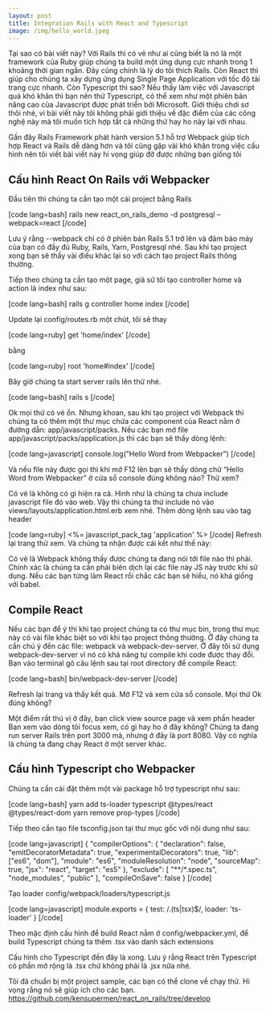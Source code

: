 ```yaml
---
layout: post
title: Integration Rails with React and Typescript
image: /img/hello_world.jpeg
---
```


Tại sao có bài viết này?
Với Rails thì có vẻ như ai cũng biết là nó là một framework của Ruby giúp chúng ta build một ứng dụng cực nhanh trong 1 khoảng thời gian ngắn. Đây cũng chính là lý do tôi thích Rails. Còn React thì giúp cho chúng ta xây dựng ứng dụng Single Page Application với tốc độ tải trang cực nhanh. Còn Typescript thì sao? Nếu thấy làm việc với Javascript quá khó khăn thì bạn nên thử Typescript, có thể xem như một phiên bản nâng cao của Javascript được phát triển bởi Microsoft. Giới thiệu chơi sơ thôi nhé, vì bài viết này tôi không phải giới thiệu về đặc điểm của các công nghệ này mà tôi muốn tích hợp tất cả những thứ hay ho này lại với nhau.

Gần đây Rails Framework phát hành version 5.1 hỗ trợ Webpack giúp tích hợp React và Rails dễ dàng hơn và tôi cũng gặp vài khó khăn trong việc cấu hình nên tôi viết bài viết này hi vọng giúp đỡ được những bạn giống tôi

## Cấu hình React On Rails với Webpacker
Đầu tiên thì chúng ta cần tạo một cái project bằng Rails

[code lang=bash]
rails new react_on_rails_demo -d postgresql –webpack=react
[/code]

Lưu ý rằng --webpack chỉ có ở phiên bản Rails 5.1 trở lên và đảm bảo máy của bạn có đầy đủ Ruby, Rails, Yarn, Postgresql nhé.
Sau khi tạo project xong bạn sẽ thấy vài điều khác lại so với cách tạo project Rails thông thường.

Tiếp theo chúng ta cần tạo một page, giả sử tôi tạo controller home và action là index như sau:

[code lang=bash]
rails g controller home index
[/code]

Update lại config/routes.rb một chút, tôi sẽ thay

[code lang=ruby]
get 'home/index'
[/code]

bằng

[code lang=ruby]
root 'home#index'
[/code]

Bây giờ chúng ta start server rails lên thử nhé.

[code lang=bash]
rails s
[/code]

Ok mọi thứ có vẻ ổn. Nhưng khoan, sau khi tạo project với Webpack thì chúng ta có thêm một thư mục chứa các component của React nằm ở đường dẫn: app/javascript/packs.
Nếu các bạn mở file app/javascript/packs/application.js thì các bạn sẽ thấy dòng lệnh:

[code lang=javascript]
console.log("Hello Word from Webpacker")
[/code]

Và nếu file này được gọi thì khi mở F12 lên bạn sẽ thấy dòng chữ “Hello Word from Webpacker” ở cửa sổ console đúng không nào? Thử xem?

Có vẻ là không có gì hiện ra cả. Hình như là chúng ta chưa include javascript file đó vào web. Vậy thì chúng ta thử include nó vào views/layouts/application.html.erb xem nhé.
Thêm dòng lệnh sau vào tag header

[code lang=ruby]
<%= javascript_pack_tag 'application' %>
[/code]
Refresh lại trang thử xem. Và chúng ta nhận được cái kết như thế này:


Có vẻ là Webpack không thấy được chúng ta đang nói tới file nào thì phải. Chính xác là chúng ta cần phải biên dịch lại các file này JS này trước khi sử dụng. Nếu các bạn từng làm React rồi chắc các bạn sẽ hiểu, nó khá giống với babel.
## Compile React
Nếu các bạn để ý thì khi tạo project chúng ta có thư mục bin, trong thư mục này có vài file khác biệt so với khi tạo project thông thường. Ở đây chúng ta cần chú ý đến các file: webpack và webpack-dev-server. Ở đây tôi sử dụng webpack-dev-server vì nó có khả năng tự compile khi code được thay đổi. Bạn vào terminal gõ câu lệnh sau tại root directory để compile React:

[code lang=bash]
bin/webpack-dev-server
[/code]

Refresh lại trang và thấy kết quả. Mở F12 và xem cửa sổ console. Mọi thứ Ok đúng không?

Một điểm rất thú vị ở đây, bạn click view source page và xem phần header
Bạn xem vào dòng tôi focus xem, có gì hay ho ở đây không? Chúng ta đang run server Rails trên port 3000 mà, nhưng ở đây là port 8080. Vậy có nghĩa là chúng ta đang chạy React ở một server khác.
## Cấu hình Typescript cho Webpacker
Chúng ta cần cài đặt thêm một vài package hỗ trợ typescript như sau:

[code lang=bash]
yarn add ts-loader typescript @types/react @types/react-dom
yarn remove prop-types
[/code]

Tiếp theo cần tạo file tsconfig.json tại thư mục gốc với nội dung như sau:

[code lang=javascript]
{
"compilerOptions": {
"declaration": false,
"emitDecoratorMetadata": true,
"experimentalDecorators": true,
"lib": ["es6", "dom"],
"module": "es6",
"moduleResolution": "node",
"sourceMap": true,
"jsx": "react",
"target": "es5"
},
"exclude": [
"**/*.spec.ts",
"node_modules",
"public"
],
"compileOnSave": false
}
[/code]

Tạo loader config/webpack/loaders/typescript.js

[code lang=javascript]
module.exports = {
test: /.(ts|tsx)$/,
loader: 'ts-loader'
}
[/code]

Theo mặc định cấu hình để build React nằm ở config/webpacker.yml, để build Typescript chúng ta thêm .tsx vào danh sách extensions

Cấu hình cho Typescript đến đây là xong.
Lưu ý rằng React trên Typescript có phần mở rộng là .tsx chứ không phải là .jsx nữa nhé.

Tôi đã chuẩn bị một project sample, các bạn có thể clone về chạy thử. Hi vọng rằng nó sẽ giúp ích cho các bạn.
https://github.com/kensupermen/react_on_rails/tree/develop
